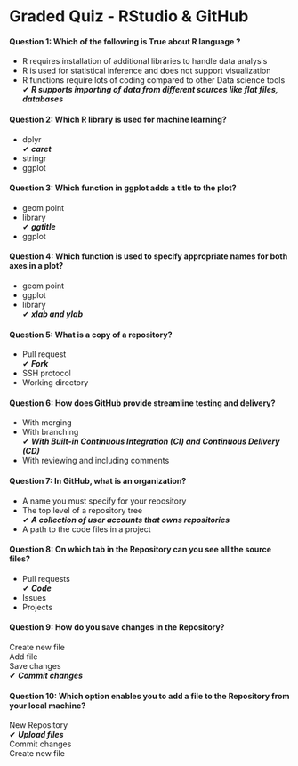 # Graded Quiz - RStudio & GitHub

#### Question 1:  Which of the following is True about R language ?

* R requires installation of additional libraries to handle data analysis <br>
* R is used for statistical inference and does not support visualization <br>
* R functions require lots of coding compared to other Data science tools <br>
✔ ***R supports importing of data from different sources like flat files, databases*** <br> 

#### Question 2: Which R library is used for machine learning?

* dplyr <br>
✔ ***caret*** <br> 
* stringr  <br>
* ggplot <br>

#### Question 3: Which function in ggplot adds a title to the plot?

* geom point <br>
* library <br>
✔ ***ggtitle*** <br>
* ggplot <br>

#### Question 4: Which function is used to specify appropriate names for both axes in a plot?

* geom point  <br>
* ggplot <br>
* library <br>
✔ ***xlab and ylab*** <br>  

#### Question 5: What is a copy of a repository?

* Pull request <br>
✔ ***Fork*** <br>
* SSH protocol <br>
* Working directory <br>

#### Question 6: How does GitHub provide streamline testing and delivery?

* With merging <br>
* With branching  <br>
✔ ***With Built-in Continuous Integration (CI) and Continuous Delivery (CD)*** <br>
* With reviewing and including comments  <br>

#### Question 7: In GitHub, what is an organization?

* A name you must specify for your repository <br>
* The top level of a repository tree <br>
✔ ***A collection of user accounts that owns repositories*** <br> 
* A path to the code files in a project <br>

#### Question 8: On which tab in the Repository can you see all the source files?

* Pull requests <br> 
✔ ***Code*** <br>
* Issues <br>
* Projects <br>


#### Question 9: How do you save changes in the Repository?

Create new file <br>
Add file <br>
Save changes <br>
✔ ***Commit changes*** <br> 

#### Question 10: Which option enables you to add a file to the Repository from your local machine?

New Repository <br>
✔ ***Upload files*** <br>
Commit changes <br>
Create new file <br>

